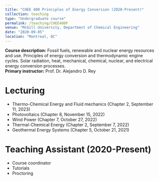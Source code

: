 ```yaml
---
title: "CHEE 400 Principles of Energy Conversion (2020-Present)"
collection: teaching
type: "Undergraduate course"
permalink: /teaching/CHEE400F
venue: "McGill University, Department of Chemical Engineering"
date: "2020-09-05"
location: "Montreal, QC"
---
```


<b>Course description:</b> Fossil fuels, renewable and nuclear energy resources and use. Principles of energy conversion and thermodynamic engine cycles. Solar radiation, heat, mechanical, chemical, nuclear, and electrical energy conversion processes. \
<b>Primary instructor:</b> Prof. Dr. Alejandro D. Rey

# Lecturing
* Thermo-Chemical Energy and Fluid mechanics (Chapter 2, September 11, 2023)
* Photovoltaics (Chapter 8, November 15, 2022)
* Wind Power (Chapter 7, October 27, 2022)
* Thermal-Chemical Energy (Chapter 2, September 7, 2022)
* Geothermal Energy Systems (Chapter 5, October 21, 2021)

# Teaching Assistant (2020-Present)
* Course coordinator
* Tutorials
* Proctoring